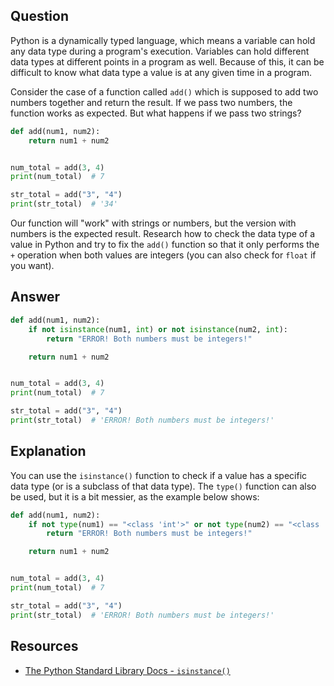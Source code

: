 ## Question

Python is a dynamically typed language, which means a variable can hold any data type during a program's execution. Variables can hold different data types at different points in a program as well. Because of this, it can be difficult to know what data type a value is at any given time in a program.

Consider the case of a function called `add()` which is supposed to add two numbers together and return the result. If we pass two numbers, the function works as expected. But what happens if we pass two strings?

```python
def add(num1, num2):
    return num1 + num2


num_total = add(3, 4)
print(num_total)  # 7

str_total = add("3", "4")
print(str_total)  # '34'
```

Our function will "work" with strings or numbers, but the version with numbers is the expected result. Research how to check the data type of a value in Python and try to fix the `add()` function so that it only performs the `+` operation when both values are integers (you can also check for `float` if you want).

## Answer

```python
def add(num1, num2):
    if not isinstance(num1, int) or not isinstance(num2, int):
        return "ERROR! Both numbers must be integers!"

    return num1 + num2


num_total = add(3, 4)
print(num_total)  # 7

str_total = add("3", "4")
print(str_total)  # 'ERROR! Both numbers must be integers!'
```

## Explanation

You can use the `isinstance()` function to check if a value has a specific data type (or is a subclass of that data type). The `type()` function can also be used, but it is a bit messier, as the example below shows:

```python
def add(num1, num2):
    if not type(num1) == "<class 'int'>" or not type(num2) == "<class 'int'>":
        return "ERROR! Both numbers must be integers!"

    return num1 + num2


num_total = add(3, 4)
print(num_total)  # 7

str_total = add("3", "4")
print(str_total)  # 'ERROR! Both numbers must be integers!'
```


## Resources

-   [The Python Standard Library Docs - `isinstance()`](https://docs.python.org/3/library/functions.html#isinstance)
